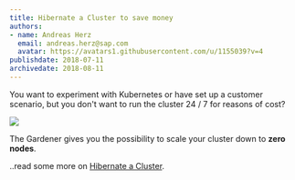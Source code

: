 ```yaml
---
title: Hibernate a Cluster to save money
authors: 
- name: Andreas Herz
  email: andreas.herz@sap.com
  avatar: https://avatars1.githubusercontent.com/u/1155039?v=4
publishdate: 2018-07-11
archivedate: 2018-08-11
---
```


You want to experiment with Kubernetes or have set up a customer scenario, but you don't want to run the 
cluster 24 / 7 for reasons of cost?


![](teaser_patched.svg)


The Gardener gives you the possibility to scale your cluster down to **zero nodes**.

..read some more on [Hibernate a Cluster](https://github.com/gardener/documentation/blob/master/website/documentation/guides/administer_shoots/hibernate-cluster/_index.md).
